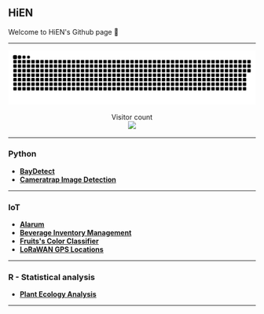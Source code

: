 ## HiEN

Welcome to HiEN's Github page :wave:

---

<a href=#><img src="contributions.svg"></a>

<p align="center"> 
  Visitor count<br>
  <img src="https://profile-counter.glitch.me/enguy-hub/count.svg" />
</p>

---

### Python

- **[BayDetect](https://github.com/enguy-hub/BayDetect)**
- **[Cameratrap Image Detection](https://github.com/enguy-hub/camtrapDetect)**

---

### IoT

- **[Alarum](https://github.com/enguy-hub/alarum)**
- **[Beverage Inventory Management](https://github.com/enguy-hub/store-alerting-system)**
- **[Fruits's Color Classifier](https://github.com/enguy-hub/seeedLoRa-fruits-colorClassifier)**
- **[LoRaWAN GPS Locations](https://github.com/enguy-hub/seeedLoRa-gpsLocations)**

---

### R - Statistical analysis

- **[Plant Ecology Analysis](https://github.com/enguy-hub/phytometer-statsanalysis)**

---

